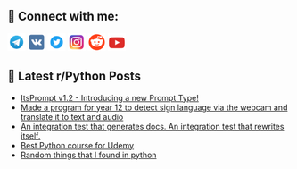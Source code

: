 ## 🔎 Connect with me:
[<img src="https://github.com/bullbesh/bullbesh/blob/main/images/Telegram.png" width="32" height="32" />](https://t.me/bullbesh)
[<img src="https://github.com/bullbesh/bullbesh/blob/main/images/VK.png" width="32" height="32" />](https://vk.com/bullbesh)
[<img src="https://github.com/bullbesh/bullbesh/blob/main/images/Twitter.png" width="32" height="32" />](https://twitter.com/bullbesh1)
[<img src="https://github.com/bullbesh/bullbesh/blob/main/images/Instagram.png" width="32" height="32" />](https://www.instagram.com/bullbesh)
[<img src="https://github.com/bullbesh/bullbesh/blob/main/images/Reddit.png" width="32" height="32" />](https://www.reddit.com/user/bullbesh)
[<img src="https://github.com/bullbesh/bullbesh/blob/main/images/YouTube.png" width="32" height="32" />](https://www.youtube.com/channel/UCtfjRs6uzgq5mfm8S06WTcg)

## 📕 Latest r/Python Posts
<!-- BLOG-POST-LIST:START -->
- [ItsPrompt v1.2 - Introducing a new Prompt Type!](https://www.reddit.com/r/Python/comments/13am447/itsprompt_v12_introducing_a_new_prompt_type/)
- [Made a program for year 12 to detect sign language via the webcam and translate it to text and audio](https://www.reddit.com/r/Python/comments/13alyc2/made_a_program_for_year_12_to_detect_sign/)
- [An integration test that generates docs. An integration test that rewrites itself.](https://www.reddit.com/r/Python/comments/13akj6t/an_integration_test_that_generates_docs_an/)
- [Best Python course for Udemy](https://www.reddit.com/r/Python/comments/13ainlb/best_python_course_for_udemy/)
- [Random things that I found in python](https://www.reddit.com/r/Python/comments/13aggao/random_things_that_i_found_in_python/)
<!-- BLOG-POST-LIST:END -->

